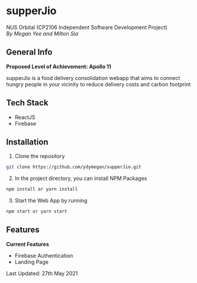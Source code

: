 # supperJio

NUS Orbital (CP2106 Independent Software Development Project) <br />
*By Megan Yee and Milton Sia*

## General Info

**Proposed Level of Achievement: Apollo 11**

supperJio is a food delivery consolidation webapp that aims to connect hungry people in your vicinity to reduce delivery costs and carbon footprint

## Tech Stack
* ReactJS
* Firebase

## Installation

1. Clone the repository
```bash
git clone https://github.com/ydymegan/supperJio.git
```

2. In the project directory, you can install NPM Packages
```bash
npm install or yarn install
```

3. Start the Web App by running
```bash
npm start or yarn start
```

## Features

**Current Features**
* Firebase Authentication 
* Landing Page

Last Updated: 27th May 2021